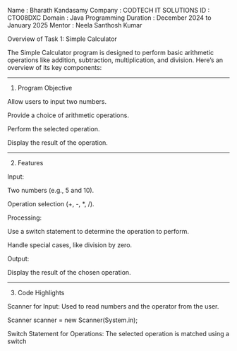 Name : Bharath Kandasamy
Company : CODTECH IT SOLUTIONS
ID : CTO08DXC
Domain : Java Programming
Duration : December 2024 to January 2025
Mentor : Neela Santhosh Kumar


Overview of Task 1: Simple Calculator

The Simple Calculator program is designed to perform basic arithmetic operations like addition, subtraction, multiplication, and division. Here’s an overview of its key components:


---

1. Program Objective

Allow users to input two numbers.

Provide a choice of arithmetic operations.

Perform the selected operation.

Display the result of the operation.



---

2. Features

Input:

Two numbers (e.g., 5 and 10).

Operation selection (+, -, *, /).


Processing:

Use a switch statement to determine the operation to perform.

Handle special cases, like division by zero.


Output:

Display the result of the chosen operation.




---

3. Code Highlights

Scanner for Input:
Used to read numbers and the operator from the user.

Scanner scanner = new Scanner(System.in);

Switch Statement for Operations:
The selected operation is matched using a switch
